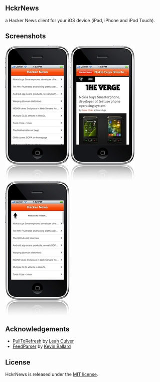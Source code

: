 ## HckrNews

a Hacker News client for your iOS device (iPad, iPhone and iPod Touch).

## Screenshots

[![](https://github.com/chrisledet/HckrNews/raw/master/Screenshots/Feed.jpg)](https://github.com/chrisledet/HckrNews/raw/master/Screenshots/Feed.jpg)
[![](https://github.com/chrisledet/HckrNews/raw/master/Screenshots/Content.jpg)](https://github.com/chrisledet/HckrNews/raw/master/Screenshots/Content.jpg)
[![](https://github.com/chrisledet/HckrNews/raw/master/Screenshots/Pull%20to%20Refresh.jpg)](https://github.com/chrisledet/HckrNews/raw/master/Screenshots/Pull%20to%20Refresh.jpg)

## Acknowledgements

* [PullToRefresh][1] by [Leah Culver](https://github.com/leah)
* [FeedParser][2] by [Kevin Ballard](https://github.com/kballard)

[1]:https://github.com/leah/PullToRefresh
[2]:https://github.com/kballard/feedparser

## License

HckrNews is released under the [MIT license][LICENSE].

[LICENSE]:https://raw.github.com/chrisledet/HckrNews/master/LICENSE